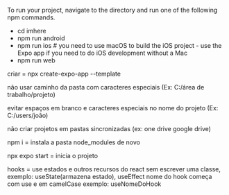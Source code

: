 To run your project, navigate to the directory and run one of the following npm commands.

- cd imhere
- npm run android
- npm run ios # you need to use macOS to build the iOS project - use the Expo app if you need to do iOS development without a Mac
- npm run web

criar = npx create-expo-app --template

não usar caminho da pasta com caracteres especiais (Ex: C:/área de trabalho/projeto)

evitar espaços em branco e caracteres especiais no nome do projeto (Ex: C:/users/joão)

não criar projetos em pastas sincronizadas (ex: one drive google drive)

npm i = instala a pasta node_modules de novo

npx expo start = inicia o projeto

hooks = use estados e outros recursos do react sem escrever uma classe, exemplo: useState(armazena estado), useEffect
nome do hook começa com use e em camelCase exemplo: useNomeDoHook
